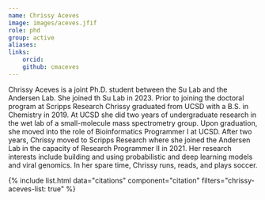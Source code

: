 ```yaml
---
name: Chrissy Aceves
image: images/aceves.jfif
role: phd
group: active
aliases:
links:
    orcid: 
    github: cmaceves
---
```


Chrissy Aceves is a joint Ph.D. student between the Su Lab and the Andersen Lab. She joined th Su Lab in 2023. Prior to joining the doctoral program at Scripps Research Chrissy graduated from UCSD with a B.S. in Chemistry in 2019. At UCSD she did two years of undergraduate research in the wet lab of a small-molecule mass spectrometry group. Upon graduation, she moved into the role of Bioinformatics Programmer I at UCSD. After two years, Chrissy moved to Scripps Research where she joined the Andersen Lab in the capacity of Research Programmer II in 2021. Her research interests include building and using probabilistic and deep learning models and viral genomics. In her spare time, Chrissy runs, reads, and plays soccer.

{% include list.html data="citations" component="citation" filters="chrissy-aceves-list: true" %}
